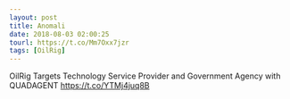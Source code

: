 ```yaml
---
layout: post
title: Anomali
date: 2018-08-03 02:00:25
tourl: https://t.co/Mm7Oxx7jzr
tags: [OilRig]
---
```

OilRig Targets Technology Service Provider and Government Agency with QUADAGENT https://t.co/YTMj4juq8B